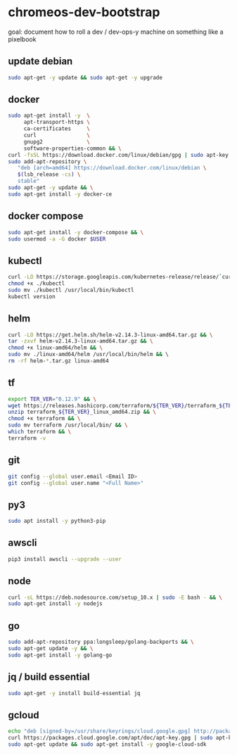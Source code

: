# chromeos-dev-bootstrap
goal: document how to roll a dev / dev-ops-y machine on something like a pixelbook

## update debian
```bash
sudo apt-get -y update && sudo apt-get -y upgrade
```

## docker
```sh
sudo apt-get install -y  \
     apt-transport-https \
     ca-certificates     \
     curl                \
     gnupg2              \
     software-properties-common && \
curl -fsSL https://download.docker.com/linux/debian/gpg | sudo apt-key add - && \
sudo add-apt-repository \
   "deb [arch=amd64] https://download.docker.com/linux/debian \
   $(lsb_release -cs) \
   stable"
sudo apt-get -y update && \
sudo apt-get install -y docker-ce
```

## docker compose
```sh
sudo apt-get install -y docker-compose && \
sudo usermod -a -G docker $USER
```

## kubectl 
```sh
curl -LO https://storage.googleapis.com/kubernetes-release/release/`curl -s https://storage.googleapis.com/kubernetes-release/release/stable.txt`/bin/linux/amd64/kubectl
chmod +x ./kubectl
sudo mv ./kubectl /usr/local/bin/kubectl
kubectl version
```

## helm 
```sh 
curl -LO https://get.helm.sh/helm-v2.14.3-linux-amd64.tar.gz && \
tar -zxvf helm-v2.14.3-linux-amd64.tar.gz && \
chmod +x linux-amd64/helm && \
sudo mv ./linux-amd64/helm /usr/local/bin/helm && \ 
rm -rf helm-*.tar.gz linux-amd64
```

## tf
```sh
export TER_VER="0.12.9" && \
wget https://releases.hashicorp.com/terraform/${TER_VER}/terraform_${TER_VER}_linux_amd64.zip && \
unzip terraform_${TER_VER}_linux_amd64.zip && \
chmod +x terraform && \
sudo mv terraform /usr/local/bin/ && \
which terraform && \
terraform -v
```

## git
```sh
git config --global user.email <Email ID>
git config --global user.name "<Full Name>"
```

## py3
```sh
sudo apt install -y python3-pip
```

## awscli
```sh
pip3 install awscli --upgrade --user
```

##  node
```sh
curl -sL https://deb.nodesource.com/setup_10.x | sudo -E bash - && \
sudo apt-get install -y nodejs
```

## go
```sh
sudo add-apt-repository ppa:longsleep/golang-backports && \
sudo apt-get update -y && \
sudo apt-get install -y golang-go
```

## jq / build essential
```sh
sudo apt-get -y install build-essential jq
```

## gcloud
```sh
echo "deb [signed-by=/usr/share/keyrings/cloud.google.gpg] http://packages.cloud.google.com/apt cloud-sdk main" | sudo tee -a /etc/apt/sources.list.d/google-cloud-sdk.list && \ 
curl https://packages.cloud.google.com/apt/doc/apt-key.gpg | sudo apt-key --keyring /usr/share/keyrings/cloud.google.gpg add - && \
sudo apt-get update && sudo apt-get install -y google-cloud-sdk
```
